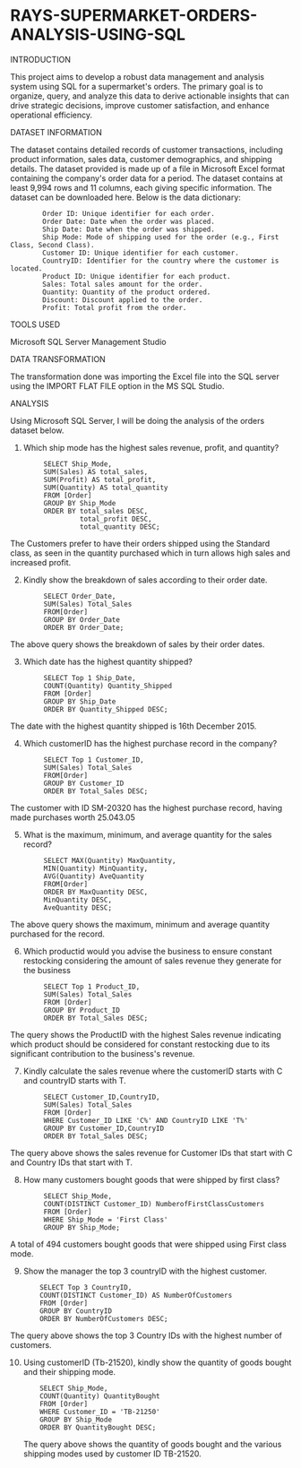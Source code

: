 # RAYS-SUPERMARKET-ORDERS-ANALYSIS-USING-SQL
INTRODUCTION

This project aims to develop a robust data management and analysis system using SQL for a supermarket's orders. The primary goal is to organize, query, and analyze this data to derive actionable insights that can drive strategic decisions, improve customer satisfaction, and enhance operational efficiency.

DATASET INFORMATION

The dataset contains detailed records of customer transactions, including product information, sales data, customer demographics, and shipping details. The dataset provided is made up of a file in Microsoft Excel format containing the company's order data for a period. The dataset contains at least 9,994 rows and 11 columns, each giving specific information. The dataset can be downloaded here. Below is the data dictionary:

            Order ID: Unique identifier for each order.
            Order Date: Date when the order was placed.
            Ship Date: Date when the order was shipped.
            Ship Mode: Mode of shipping used for the order (e.g., First Class, Second Class).
            Customer ID: Unique identifier for each customer.
            CountryID: Identifier for the country where the customer is located.
            Product ID: Unique identifier for each product.
            Sales: Total sales amount for the order.
            Quantity: Quantity of the product ordered.
            Discount: Discount applied to the order.
            Profit: Total profit from the order.


TOOLS USED

Microsoft SQL Server Management Studio

DATA TRANSFORMATION

The transformation done was importing the Excel file into the SQL server using the IMPORT FLAT FILE option in the MS SQL Studio.

ANALYSIS

Using Microsoft SQL Server, I will be doing the analysis of the orders dataset below.

1. Which ship mode has the highest sales revenue, profit, and quantity?

            SELECT Ship_Mode,
            SUM(Sales) AS total_sales,
            SUM(Profit) AS total_profit,
            SUM(Quantity) AS total_quantity 
            FROM [Order]
            GROUP BY Ship_Mode
            ORDER BY total_sales DESC,
            	     total_profit DESC,
            		 total_quantity DESC;

The Customers prefer to have their orders shipped using the Standard class, as seen in the quantity purchased which in turn allows high sales and increased profit.

2. Kindly show the breakdown of sales according to their order date.

            SELECT Order_Date,
            SUM(Sales) Total_Sales 
            FROM[Order]
            GROUP BY Order_Date
            ORDER BY Order_Date;
   
The above query shows the breakdown of sales by their order dates.

3. Which date has the highest quantity shipped?

            SELECT Top 1 Ship_Date,
            COUNT(Quantity) Quantity_Shipped 
            FROM [Order]
            GROUP BY Ship_Date 
            ORDER BY Quantity_Shipped DESC;

The date with the highest quantity shipped is 16th December 2015.

4. Which customerID has the highest purchase record in the company?

            SELECT Top 1 Customer_ID,
            SUM(Sales) Total_Sales
            FROM[Order]
            GROUP BY Customer_ID
            ORDER BY Total_Sales DESC;

The customer with ID SM-20320 has the highest purchase record, having made purchases worth 25.043.05
   
5. What is the maximum, minimum, and average quantity for the sales record?

            SELECT MAX(Quantity) MaxQuantity,
            MIN(Quantity) MinQuantity,
            AVG(Quantity) AveQuantity
            FROM[Order]
            ORDER BY MaxQuantity DESC,
            MinQuantity DESC,
            AveQuantity DESC;

The above query shows the maximum, minimum and average quantity purchased for the record.

6. Which productid would you advise the business to ensure constant restocking considering the amount of sales revenue they generate for the business

            SELECT Top 1 Product_ID,
            SUM(Sales) Total_Sales
            FROM [Order]
            GROUP BY Product_ID
            ORDER BY Total_Sales DESC;

The query shows the ProductID with the highest Sales revenue indicating which product should be considered for constant restocking due to its significant contribution to the business's revenue.

7. Kindly calculate the sales revenue where the customerID starts with C and countryID starts with T.

            SELECT Customer_ID,CountryID,
            SUM(Sales) Total_Sales
            FROM [Order]
            WHERE Customer_ID LIKE 'C%' AND CountryID LIKE 'T%'
            GROUP BY Customer_ID,CountryID 
            ORDER BY Total_Sales DESC;

The query above shows the sales revenue for Customer IDs that start with C and Country IDs that start with T.

8. How many customers bought goods that were shipped by first class?

            SELECT Ship_Mode, 
            COUNT(DISTINCT Customer_ID) NumberofFirstClassCustomers
            FROM [Order]
            WHERE Ship_Mode = 'First Class'
            GROUP BY Ship_Mode;

 A total of 494 customers bought goods that were shipped using First class mode.

 9. Show the manager the top 3 countryID with the highest customer.

            SELECT Top 3 CountryID, 
            COUNT(DISTINCT Customer_ID) AS NumberOfCustomers
            FROM [Order]
            GROUP BY CountryID
            ORDER BY NumberOfCustomers DESC;

The query above shows the top 3 Country IDs with the highest number of customers.

10. Using customerID (Tb-21520), kindly show the quantity of goods bought and their shipping mode.

            SELECT Ship_Mode,
            COUNT(Quantity) QuantityBought
            FROM [Order]
            WHERE Customer_ID = 'TB-21250'
            GROUP BY Ship_Mode
            ORDER BY QuantityBought DESC;

    The query above shows the quantity of goods bought and the various shipping modes used by customer ID TB-21520.
